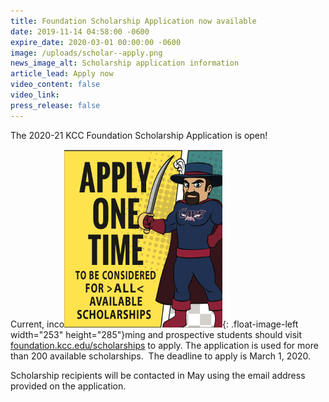 ```yaml
---
title: Foundation Scholarship Application now available
date: 2019-11-14 04:58:00 -0600
expire_date: 2020-03-01 00:00:00 -0600
image: /uploads/scholar--apply.png
news_image_alt: Scholarship application information
article_lead: Apply now
video_content: false
video_link:
press_release: false
---
```


The 2020-21 KCC Foundation Scholarship Application is open\!

Current, inco![](/uploads/scholarship-app.png){: .float-image-left width="253" height="285"}ming and prospective students should visit [foundation.kcc.edu/scholarships](https://foundation.kcc.edu/scholarships)&nbsp;to apply. The application is used for more than 200 available scholarships. &nbsp;The deadline to apply is March 1, 2020. &nbsp;

Scholarship recipients will be contacted in May using the email address provided on the application.&nbsp;
